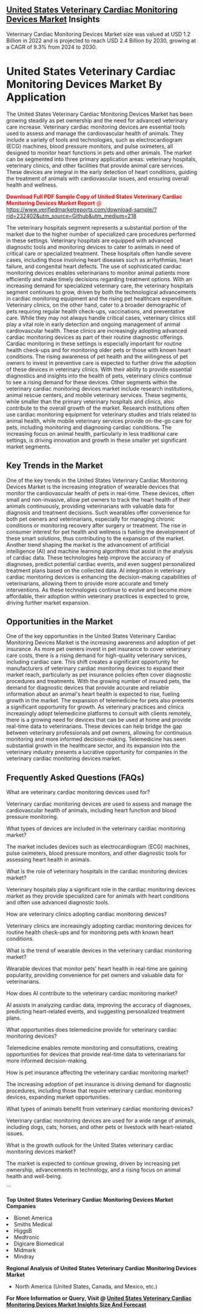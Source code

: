 <h2><a href="https://www.verifiedmarketreports.com/download-sample/?rid=232402&amp;utm_source=Github&amp;utm_medium=218" target="_blank">United States Veterinary Cardiac Monitoring Devices Market</a> Insights</h2><p>Veterinary Cardiac Monitoring Devices Market size was valued at USD 1.2 Billion in 2022 and is projected to reach USD 2.4 Billion by 2030, growing at a CAGR of 9.3% from 2024 to 2030.</p><p> <h1>United States Veterinary Cardiac Monitoring Devices Market By Application</h1> <p>The United States Veterinary Cardiac Monitoring Devices Market has been growing steadily as pet ownership and the need for advanced veterinary care increase. Veterinary cardiac monitoring devices are essential tools used to assess and manage the cardiovascular health of animals. They include a variety of tools and technologies, such as electrocardiogram (ECG) machines, blood pressure monitors, and pulse oximeters, all designed to monitor heart functions in pets and other animals. The market can be segmented into three primary application areas: veterinary hospitals, veterinary clinics, and other facilities that provide animal care services. These devices are integral in the early detection of heart conditions, guiding the treatment of animals with cardiovascular issues, and ensuring overall health and wellness. <p><span class=""><span style="color: #ff0000;"><strong>Download Full PDF Sample Copy of United States Veterinary Cardiac Monitoring Devices Market Report</strong> @ </span><a href="https://www.verifiedmarketreports.com/download-sample/?rid=232402&amp;utm_source=Github&amp;utm_medium=218" target="_blank">https://www.verifiedmarketreports.com/download-sample/?rid=232402&amp;utm_source=Github&amp;utm_medium=218</a></span></p> The veterinary hospitals segment represents a substantial portion of the market due to the higher number of specialized care procedures performed in these settings. Veterinary hospitals are equipped with advanced diagnostic tools and monitoring devices to cater to animals in need of critical care or specialized treatment. These hospitals often handle severe cases, including those involving heart diseases such as arrhythmias, heart failure, and congenital heart defects. The use of sophisticated cardiac monitoring devices enables veterinarians to monitor animal patients more efficiently and make timely decisions regarding treatment options. With an increasing demand for specialized veterinary care, the veterinary hospitals segment continues to grow, driven by both the technological advancements in cardiac monitoring equipment and the rising pet healthcare expenditure. Veterinary clinics, on the other hand, cater to a broader demographic of pets requiring regular health check-ups, vaccinations, and preventative care. While they may not always handle critical cases, veterinary clinics still play a vital role in early detection and ongoing management of animal cardiovascular health. These clinics are increasingly adopting advanced cardiac monitoring devices as part of their routine diagnostic offerings. Cardiac monitoring in these settings is especially important for routine health check-ups and for monitoring older pets or those with known heart conditions. The rising awareness of pet health and the willingness of pet owners to invest in preventive care is expected to further drive the adoption of these devices in veterinary clinics. With their ability to provide essential diagnostics and insights into the health of pets, veterinary clinics continue to see a rising demand for these devices. Other segments within the veterinary cardiac monitoring devices market include research institutions, animal rescue centers, and mobile veterinary services. These segments, while smaller than the primary veterinary hospitals and clinics, also contribute to the overall growth of the market. Research institutions often use cardiac monitoring equipment for veterinary studies and trials related to animal health, while mobile veterinary services provide on-the-go care for pets, including monitoring and diagnosing cardiac conditions. The increasing focus on animal health, particularly in less traditional care settings, is driving innovation and growth in these smaller yet significant market segments. <h2>Key Trends in the Market</h2> <p>One of the key trends in the United States Veterinary Cardiac Monitoring Devices Market is the increasing integration of wearable devices that monitor the cardiovascular health of pets in real-time. These devices, often small and non-invasive, allow pet owners to track the heart health of their animals continuously, providing veterinarians with valuable data for diagnosis and treatment decisions. Such wearables offer convenience for both pet owners and veterinarians, especially for managing chronic conditions or monitoring recovery after surgery or treatment. The rise in consumer interest for pet health and wellness is fueling the development of these smart solutions, thus contributing to the expansion of the market. Another trend shaping the market is the advancement of artificial intelligence (AI) and machine learning algorithms that assist in the analysis of cardiac data. These technologies help improve the accuracy of diagnoses, predict potential cardiac events, and even suggest personalized treatment plans based on the collected data. AI integration in veterinary cardiac monitoring devices is enhancing the decision-making capabilities of veterinarians, allowing them to provide more accurate and timely interventions. As these technologies continue to evolve and become more affordable, their adoption within veterinary practices is expected to grow, driving further market expansion. <h2>Opportunities in the Market</h2> <p>One of the key opportunities in the United States Veterinary Cardiac Monitoring Devices Market is the increasing awareness and adoption of pet insurance. As more pet owners invest in pet insurance to cover veterinary care costs, there is a rising demand for high-quality veterinary services, including cardiac care. This shift creates a significant opportunity for manufacturers of veterinary cardiac monitoring devices to expand their market reach, particularly as pet insurance policies often cover diagnostic procedures and treatments. With the growing number of insured pets, the demand for diagnostic devices that provide accurate and reliable information about an animal's heart health is expected to rise, fueling growth in the market. The expansion of telemedicine for pets also presents a significant opportunity for growth. As veterinary practices and clinics increasingly adopt telemedicine platforms to consult with clients remotely, there is a growing need for devices that can be used at home and provide real-time data to veterinarians. These devices can help bridge the gap between veterinary professionals and pet owners, allowing for continuous monitoring and more informed decision-making. Telemedicine has seen substantial growth in the healthcare sector, and its expansion into the veterinary industry presents a lucrative opportunity for companies in the veterinary cardiac monitoring devices market. <h2>Frequently Asked Questions (FAQs)</h2> <p>What are veterinary cardiac monitoring devices used for?</p> <p>Veterinary cardiac monitoring devices are used to assess and manage the cardiovascular health of animals, including heart function and blood pressure monitoring.</p> <p>What types of devices are included in the veterinary cardiac monitoring market?</p> <p>The market includes devices such as electrocardiogram (ECG) machines, pulse oximeters, blood pressure monitors, and other diagnostic tools for assessing heart health in animals.</p> <p>What is the role of veterinary hospitals in the cardiac monitoring devices market?</p> <p>Veterinary hospitals play a significant role in the cardiac monitoring devices market as they provide specialized care for animals with heart conditions and often use advanced diagnostic tools.</p> <p>How are veterinary clinics adopting cardiac monitoring devices?</p> <p>Veterinary clinics are increasingly adopting cardiac monitoring devices for routine health check-ups and for monitoring pets with known heart conditions.</p> <p>What is the trend of wearable devices in the veterinary cardiac monitoring market?</p> <p>Wearable devices that monitor pets' heart health in real-time are gaining popularity, providing convenience for pet owners and valuable data for veterinarians.</p> <p>How does AI contribute to the veterinary cardiac monitoring market?</p> <p>AI assists in analyzing cardiac data, improving the accuracy of diagnoses, predicting heart-related events, and suggesting personalized treatment plans.</p> <p>What opportunities does telemedicine provide for veterinary cardiac monitoring devices?</p> <p>Telemedicine enables remote monitoring and consultations, creating opportunities for devices that provide real-time data to veterinarians for more informed decision-making.</p> <p>How is pet insurance affecting the veterinary cardiac monitoring market?</p> <p>The increasing adoption of pet insurance is driving demand for diagnostic procedures, including those that require veterinary cardiac monitoring devices, expanding market opportunities.</p> <p>What types of animals benefit from veterinary cardiac monitoring devices?</p> <p>Veterinary cardiac monitoring devices are used for a wide range of animals, including dogs, cats, horses, and other pets or livestock with heart-related issues.</p> <p>What is the growth outlook for the United States veterinary cardiac monitoring devices market?</p> <p>The market is expected to continue growing, driven by increasing pet ownership, advancements in technology, and a rising focus on animal health and well-being.</p> ```</p><p><strong>Top United States Veterinary Cardiac Monitoring Devices Market Companies</strong></p><div data-test-id=""><p><li>Bionet America</li><li> Smiths Medical</li><li> HiggsB</li><li> Medtronic</li><li> Digicare Biomedical</li><li> Midmark</li><li> Mindray</li></p><div><strong>Regional Analysis of&nbsp;United States Veterinary Cardiac Monitoring Devices Market</strong></div><ul><li dir="ltr"><p dir="ltr">North America&nbsp;(United States, Canada, and Mexico, etc.)</p></li></ul><p><strong>For More Information or Query, Visit @&nbsp;</strong><strong><a href="https://www.verifiedmarketreports.com/product/veterinary-cardiac-monitoring-devices-market/?utm_source=Github&amp;utm_medium=218" target="_blank">United States Veterinary Cardiac Monitoring Devices Market Insights Size And Forecast</a></strong></p></div>
